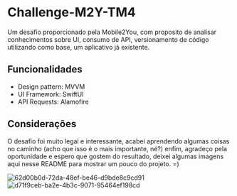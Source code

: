 
# Challenge-M2Y-TM4

Um desafio proporcionado pela Mobile2You, com proposito de analisar conhecimentos sobre UI, consumo de API, versionamento de código utilizando como base, um aplicativo já existente.

## Funcionalidades

- Design pattern: MVVM
- UI Framework: SwiftUI
- API Requests: Alamofire

## Considerações

O desafio foi muito legal e interessante, acabei aprendendo algumas coisas no caminho (acho que isso é o mais importante, né?) enfim, agradeço pela oportunidade e espero que gostem do resultado, deixei algumas imagens aqui nesse README para mostrar um pouco do projeto. =)

![62d00b0d-72da-48ef-be46-d9bde8c9cd91](https://user-images.githubusercontent.com/30760595/150835307-22315b69-d7c3-41e9-b9b6-1cb1fc1d5381.jpg)
![d71f9ceb-ba2e-4b3c-9071-95464ef198cd](https://user-images.githubusercontent.com/30760595/150835318-0a69f5e0-1269-44b8-a164-e24b531ffc02.jpg)

